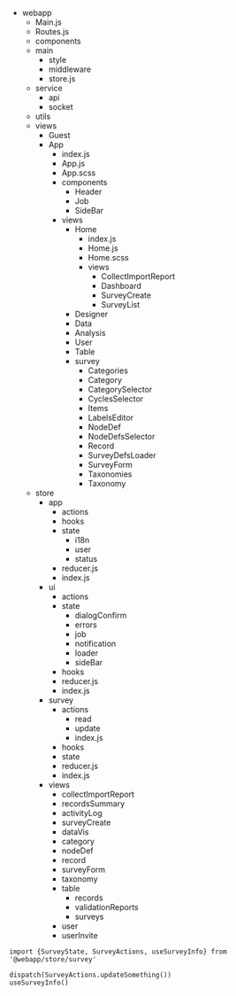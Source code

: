 - webapp
    - Main.js
    - Routes.js
    - components
    - main
        - style
        - middleware
        - store.js
    - service
        - api
        - socket
    - utils
    - views
        - Guest
        - App
            - index.js
            - App.js
            - App.scss
            - components
                - Header
                - Job
                - SideBar
            - views
                - Home
                    - index.js
                    - Home.js
                    - Home.scss
                    - views
                        - CollectImportReport
                        - Dashboard
                        - SurveyCreate
                        - SurveyList
                - Designer
                - Data
                - Analysis
                - User
                - Table
                - survey
                    - Categories
                    - Category
                    - CategorySelector
                    - CyclesSelector
                    - Items
                    - LabelsEditor
                    - NodeDef
                    - NodeDefsSelector
                    - Record
                    - SurveyDefsLoader
                    - SurveyForm
                    - Taxonomies
                    - Taxonomy
    - store
        - app
            - actions
            - hooks
            - state
                - i18n
                - user
                - status
            - reducer.js
            - index.js
        - ui
            - actions
            - state
                - dialogConfirm
                - errors
                - job
                - notification
                - loader
                - sideBar
            - hooks
            - reducer.js
            - index.js                
        - survey
            - actions
                - read
                - update
                - index.js
            - hooks
            - state
            - reducer.js
            - index.js
        - views
            - collectImportReport
            - recordsSummary
            - activityLog
            - surveyCreate
            - dataVis
            - category
            - nodeDef
            - record
            - surveyForm
            - taxonomy
            - table
                - records
                - validationReports
                - surveys
            - user
            - userInvite

```
import {SurveyState, SurveyActions, useSurveyInfo} from '@webapp/store/survey'

dispatch(SurveyActions.updateSomething())
useSurveyInfo()
```